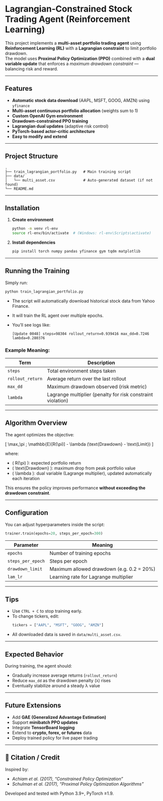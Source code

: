 # Lagrangian-Constrained Stock Trading Agent (Reinforcement Learning)

This project implements a **multi-asset portfolio trading agent** using **Reinforcement Learning (RL)** with a **Lagrangian constraint** to limit portfolio drawdown.  
The model uses **Proximal Policy Optimization (PPO)** combined with a **dual variable update** that enforces a *maximum drawdown constraint* — balancing risk and reward.

---

## Features

- **Automatic stock data download** (AAPL, MSFT, GOOG, AMZN) using `yfinance`
- **Multi-asset continuous portfolio allocation** (weights sum to 1)
- **Custom OpenAI Gym environment**
- **Drawdown-constrained PPO training**
- **Lagrangian dual updates** (adaptive risk control)
- **PyTorch-based actor–critic architecture**
- **Easy to modify and extend**

---

## Project Structure

```
.
├── train_lagrangian_portfolio.py   # Main training script
├── data/
│   └── multi_asset.csv             # Auto-generated dataset (if not found)
└── README.md
```

---

## Installation

1. **Create environment**
   ```bash
   python -m venv rl-env
   source rl-env/bin/activate  # (Windows: rl-env\Scripts\activate)
   ```

2. **Install dependencies**
   ```bash
   pip install torch numpy pandas yfinance gym tqdm matplotlib
   ```

---

## Running the Training

Simply run:
```bash
python train_lagrangian_portfolio.py
```

- The script will automatically download historical stock data from Yahoo Finance.  
- It will train the RL agent over multiple epochs.  
- You’ll see logs like:

  ```
  [Update 0048] steps=98304 rollout_return=0.939416 max_dd=0.7246 lambda=0.280376
  ```

### Example Meaning:
| Term | Description |
|------|--------------|
| `steps` | Total environment steps taken |
| `rollout_return` | Average return over the last rollout |
| `max_dd` | Maximum drawdown observed (risk metric) |
| `lambda` | Lagrange multiplier (penalty for risk constraint violation) |

---

## Algorithm Overview

The agent optimizes the objective:

\[
\max_\pi \; \mathbb{E}[R(\pi)] - \lambda (\text{Drawdown} - \text{Limit})
\]

where:
- \( R(\pi) \): expected portfolio return  
- \( \text{Drawdown} \): maximum drop from peak portfolio value  
- \( \lambda \): dual variable (Lagrange multiplier), updated automatically each iteration  

This ensures the policy improves performance **without exceeding the drawdown constraint**.

---

## Configuration

You can adjust hyperparameters inside the script:

```python
trainer.train(epochs=20, steps_per_epoch=300)
```

| Parameter | Meaning |
|------------|----------|
| `epochs` | Number of training epochs |
| `steps_per_epoch` | Steps per epoch |
| `drawdown_limit` | Maximum allowed drawdown (e.g. 0.2 = 20%) |
| `lam_lr` | Learning rate for Lagrange multiplier |

---

## Tips

- Use `CTRL + C` to stop training early.
- To change tickers, edit:
  ```python
  tickers = ["AAPL", "MSFT", "GOOG", "AMZN"]
  ```
- All downloaded data is saved in `data/multi_asset.csv`.

---

## Expected Behavior

During training, the agent should:
- Gradually increase average returns (`rollout_return`)
- Reduce `max_dd` as the drawdown penalty (`λ`) rises
- Eventually stabilize around a steady λ value

---

## Future Extensions

- Add **GAE (Generalized Advantage Estimation)**  
- Support **minibatch PPO updates**  
- Integrate **TensorBoard logging**  
- Extend to **crypto, forex, or futures** data  
- Deploy trained policy for live paper trading

---

## 🧾 Citation / Credit

Inspired by:
- *Achiam et al. (2017), “Constrained Policy Optimization”*  
- *Schulman et al. (2017), “Proximal Policy Optimization Algorithms”*  

Developed and tested with Python 3.9+, PyTorch ≥1.9.
